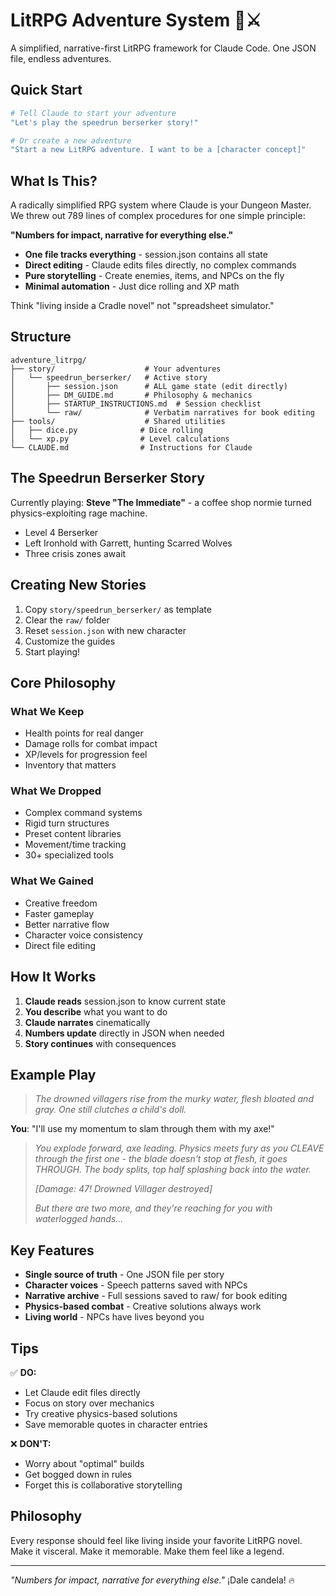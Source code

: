 # LitRPG Adventure System 🎲⚔️

A simplified, narrative-first LitRPG framework for Claude Code. One JSON file, endless adventures.

## Quick Start

```bash
# Tell Claude to start your adventure
"Let's play the speedrun berserker story!"

# Or create a new adventure
"Start a new LitRPG adventure. I want to be a [character concept]"
```

## What Is This?

A radically simplified RPG system where Claude is your Dungeon Master.
We threw out 789 lines of complex procedures for one simple principle:

**"Numbers for impact, narrative for everything else."**

- **One file tracks everything** - session.json contains all state
- **Direct editing** - Claude edits files directly, no complex commands
- **Pure storytelling** - Create enemies, items, and NPCs on the fly
- **Minimal automation** - Just dice rolling and XP math

Think "living inside a Cradle novel" not "spreadsheet simulator."

## Structure

```
adventure_litrpg/
├── story/                    # Your adventures
│   └── speedrun_berserker/   # Active story
│       ├── session.json      # ALL game state (edit directly)
│       ├── DM_GUIDE.md       # Philosophy & mechanics
│       ├── STARTUP_INSTRUCTIONS.md  # Session checklist
│       └── raw/              # Verbatim narratives for book editing
├── tools/                    # Shared utilities
│   ├── dice.py              # Dice rolling
│   └── xp.py                # Level calculations
└── CLAUDE.md                # Instructions for Claude
```

## The Speedrun Berserker Story

Currently playing: **Steve "The Immediate"** - a coffee shop normie turned physics-exploiting rage machine.

- Level 4 Berserker
- Left Ironhold with Garrett, hunting Scarred Wolves
- Three crisis zones await

## Creating New Stories

1. Copy `story/speedrun_berserker/` as template
2. Clear the `raw/` folder
3. Reset `session.json` with new character
4. Customize the guides
5. Start playing!

## Core Philosophy

### What We Keep

- Health points for real danger
- Damage rolls for combat impact
- XP/levels for progression feel
- Inventory that matters

### What We Dropped

- Complex command systems
- Rigid turn structures
- Preset content libraries
- Movement/time tracking
- 30+ specialized tools

### What We Gained

- Creative freedom
- Faster gameplay
- Better narrative flow
- Character voice consistency
- Direct file editing

## How It Works

1. **Claude reads** session.json to know current state
2. **You describe** what you want to do
3. **Claude narrates** cinematically
4. **Numbers update** directly in JSON when needed
5. **Story continues** with consequences

## Example Play

> *The drowned villagers rise from the murky water, flesh bloated and gray. One still clutches a child's doll.*

**You**: "I'll use my momentum to slam through them with my axe!"

> *You explode forward, axe leading. Physics meets fury as you CLEAVE through the first one - the blade doesn't stop at
flesh, it goes THROUGH. The body splits, top half splashing back into the water.*
>
> *[Damage: 47! Drowned Villager destroyed]*
>
> *But there are two more, and they're reaching for you with waterlogged hands...*

## Key Features

- **Single source of truth** - One JSON file per story
- **Character voices** - Speech patterns saved with NPCs
- **Narrative archive** - Full sessions saved to raw/ for book editing
- **Physics-based combat** - Creative solutions always work
- **Living world** - NPCs have lives beyond you

## Tips

✅ **DO:**

- Let Claude edit files directly
- Focus on story over mechanics
- Try creative physics-based solutions
- Save memorable quotes in character entries

❌ **DON'T:**

- Worry about "optimal" builds
- Get bogged down in rules
- Forget this is collaborative storytelling

## Philosophy

Every response should feel like living inside your favorite LitRPG novel. Make it visceral. Make it memorable. Make them
feel like a legend.

---

*"Numbers for impact, narrative for everything else."* ¡Dale candela! 🔥